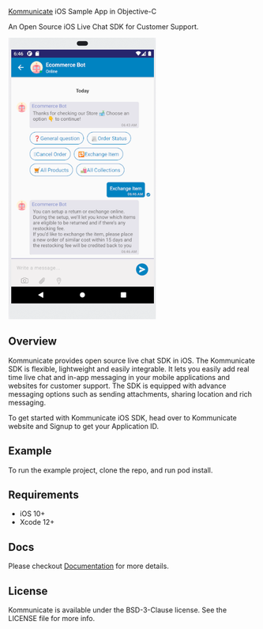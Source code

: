 [Kommunicate](https://www.kommunicate.io/?utm_source=github&utm_medium=readme&utm_campaign=ios) iOS Sample App in Objective-C

An Open Source iOS Live Chat SDK for Customer Support.

![Kommunicate-Objective-C.png](KommunicateObjcSample/Kommunicate-App.png "Kommunicate-ObjectiveC-App")

## Overview

Kommunicate provides open source live chat SDK in iOS. The Kommunicate SDK is flexible, lightweight and easily integrable. It lets you easily add real time live chat and in-app messaging in your mobile applications and websites for customer support. The SDK is equipped with advance messaging options such as sending attachments, sharing location and rich messaging.

To get started with Kommunicate iOS SDK, head over to Kommunicate website and Signup to get your Application ID.


## Example

To run the example project, clone the repo, and run pod install.

## Requirements

- iOS 10+
- Xcode 12+


## Docs

Please checkout [Documentation](https://docs.kommunicate.io/docs/ios-authentication.html) for more details.

## License

Kommunicate is available under the BSD-3-Clause license. See the LICENSE file for more info.

